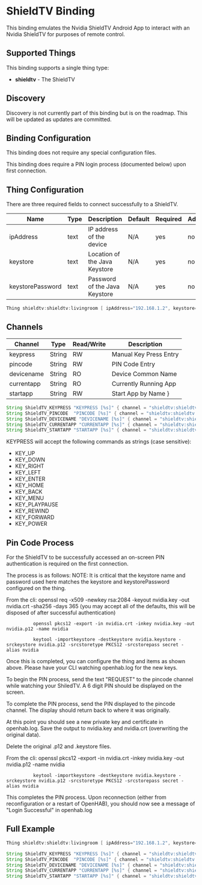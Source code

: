 # ShieldTV Binding

This binding emulates the Nvidia ShieldTV Android App to interact with an Nvidia ShieldTV for purposes of remote control.

## Supported Things

This binding supports a single thing type:

- **shieldtv** - The ShieldTV

## Discovery

Discovery is not currently part of this binding but is on the roadmap.  This will be updated as updates are committed.

## Binding Configuration

This binding does not require any special configuration files.  

This binding does require a PIN login process (documented below) upon first connection.

## Thing Configuration

There are three required fields to connect successfully to a ShieldTV.

| Name             | Type    | Description                           | Default | Required | Advanced |
|------------------|---------|---------------------------------------|---------|----------|----------|
| ipAddress        | text    | IP address of the device              | N/A     | yes      | no       |
| keystore         | text    | Location of the Java Keystore         | N/A     | yes      | no       |
| keystorePassword | text    | Password of the Java Keystore         | N/A     | yes      | no       |

```java
Thing shieldtv:shieldtv:livingroom [ ipAddress="192.168.1.2", keystore="/home/openhab/nvidia-livingroom.keystore", keystorePassword="secret" ]
```

## Channels

| Channel    | Type   | Read/Write | Description                 |
|------------|--------|------------|-----------------------------|
| keypress   | String | RW         | Manual Key Press Entry      |
| pincode    | String | RW         | PIN Code Entry              |
| devicename | String | RO         | Device Common Name          |
| currentapp | String | RO         | Currently Running App       |
| startapp   | String | RW         | Start App by Name           }

```java
String ShieldTV_KEYPRESS "KEYPRESS [%s]" { channel = "shieldtv:shieldtv:livingroom:keypress" }
String ShieldTV_PINCODE  "PINCODE [%s]" { channel = "shieldtv:shieldtv:livingroom:pincode" }
String ShieldTV_DEVICENAME "DEVICENAME [%s]" { channel = "shieldtv:shieldtv:livingroom:devicename" }
String ShieldTV_CURRENTAPP "CURRENTAPP [%s]" { channel = "shieldtv:shieldtv:livingroom:currentapp" }
String ShieldTV_STARTAPP "STARTAPP [%s]" { channel = "shieldtv:shieldtv:livingroom:startapp" }

```

KEYPRESS will accept the following commands as strings (case sensitive):

- KEY_UP
- KEY_DOWN
- KEY_RIGHT
- KEY_LEFT
- KEY_ENTER
- KEY_HOME
- KEY_BACK
- KEY_MENU
- KEY_PLAYPAUSE
- KEY_REWIND
- KEY_FORWARD
- KEY_POWER

## Pin Code Process

For the ShieldTV to be successfully accessed an on-screen PIN authentication is required on the first connection.  

The process is as follows:
NOTE: It is critical that the keystore name and password used here matches the keystore and keystorePassword configured on the thing.

From the cli: 
              openssl req -x509 -newkey rsa:2084 -keyout nvidia.key -out nvidia.crt -sha256 -days 365
              (you may accept all of the defaults, this will be disposed of after successful authentication)

              openssl pkcs12 -export -in nvidia.crt -inkey nvidia.key -out nvidia.p12 -name nvidia

              keytool -importkeystore -destkeystore nvidia.keystore -srckeystore nvidia.p12 -srcstoretype PKCS12 -srcstorepass secret -alias nvidia

Once this is completed, you can configure the thing and items as shown above.  Please have your CLI watching openhab.log for the new keys.

To begin the PIN process, send the text "REQUEST" to the pincode channel while watching your ShiledTV.  A 6 digit PIN should be displayed on the screen.

To complete the PIN process, send the PIN displayed to the pincode channel.  The display should return back to where it was originally.

At this point you should see a new private key and certificate in openhab.log.  Save the output to nvidia.key and nvidia.crt (overwriting the original data).

Delete the original .p12 and .keystore files.

From the cli: 
              openssl pkcs12 -export -in nvidia.crt -inkey nvidia.key -out nvidia.p12 -name nvidia

              keytool -importkeystore -destkeystore nvidia.keystore -srckeystore nvidia.p12 -srcstoretype PKCS12 -srcstorepass secret -alias nvidia

This completes the PIN process.  Upon reconnection (either from reconfiguration or a restart of OpenHAB), you should now see a message of "Login Successful" in openhab.log


## Full Example

```java
Thing shieldtv:shieldtv:livingroom [ ipAddress="192.168.1.2", keystore="/home/openhab/nvidia-livingroom.keystore", keystorePassword="secret" ]
```

```java
String ShieldTV_KEYPRESS "KEYPRESS [%s]" { channel = "shieldtv:shieldtv:livingroom:keypress" }
String ShieldTV_PINCODE  "PINCODE [%s]" { channel = "shieldtv:shieldtv:livingroom:pincode" }
String ShieldTV_DEVICENAME "DEVICENAME [%s]" { channel = "shieldtv:shieldtv:livingroom:devicename" }
String ShieldTV_CURRENTAPP "CURRENTAPP [%s]" { channel = "shieldtv:shieldtv:livingroom:currentapp" }
String ShieldTV_STARTAPP "STARTAPP [%s]" { channel = "shieldtv:shieldtv:livingroom:startapp" }

```

